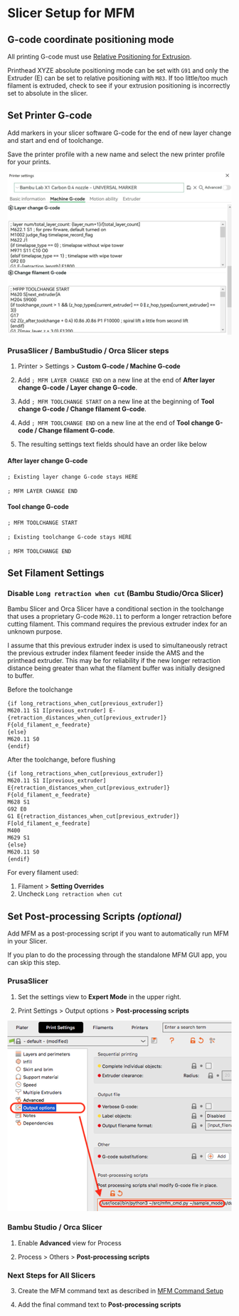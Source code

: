 # Slicer Setup for MFM

## G-code coordinate positioning mode

All printing G-code must use [Relative Positioning for Extrusion](https://www.ideamaker.io/dictionaryDetail.html?name=Relative%20Extrusion&category_name=Printer%20Settings).

Printhead XYZE absolute positioning mode can be set with `G91` and only the Extruder (E) can be set to relative positioning with `M83`. If too little/too much filament is extruded, check to see if your extrusion positioning is incorrectly set to absolute in the slicer.

## Set Printer G-code

Add markers in your slicer software G-code for the end of new layer change and start and end of toolchange.

Save the printer profile with a new name and select the new printer profile for your prints.

![mfm slicer setup](assets/bambustudio-printer-settings.jpg)

### PrusaSlicer / BambuStudio / Orca Slicer steps

1. Printer > Settings > **Custom G-code / Machine G-code**

2. Add `; MFM LAYER CHANGE END` on a new line at the end of **After layer change G-code / Layer change G-code**.

3. Add `; MFM TOOLCHANGE START`  on a new line at the beginning of **Tool change G-code / Change filament G-code**.

4. Add `; MFM TOOLCHANGE END`  on a new line at the end of **Tool change G-code / Change filament G-code**.

5. The resulting settings text fields should have an order like below

#### After layer change G-code

```gcode
; Existing layer change G-code stays HERE

; MFM LAYER CHANGE END
```

#### Tool change G-code

```gcode
; MFM TOOLCHANGE START

; Existing toolchange G-code stays HERE

; MFM TOOLCHANGE END
```

## Set Filament Settings

### Disable `Long retraction when cut` (Bambu Studio/Orca Slicer)

Bambu Slicer and Orca Slicer have a conditional section in the toolchange that uses a proprietary G-code `M620.11` to perform a longer retraction before cutting filament. This command requires the previous extruder index for an unknown purpose. 

I assume that this previous extruder index is used to simultaneously retract the previous extruder index filament feeder inside the AMS and the printhead extruder. This may be for reliability if the new longer retraction distance being greater than what the filament buffer was initially designed to buffer. 

Before the toolchange

```gcode
{if long_retractions_when_cut[previous_extruder]}
M620.11 S1 I[previous_extruder] E-{retraction_distances_when_cut[previous_extruder]} F{old_filament_e_feedrate}
{else}
M620.11 S0
{endif}
```

After the toolchange, before flushing

```gcode
{if long_retractions_when_cut[previous_extruder]}
M620.11 S1 I[previous_extruder] E{retraction_distances_when_cut[previous_extruder]} F{old_filament_e_feedrate}
M628 S1
G92 E0
G1 E{retraction_distances_when_cut[previous_extruder]} F[old_filament_e_feedrate]
M400
M629 S1
{else}
M620.11 S0
{endif}
```

For every filament used:

1. Filament > **Setting Overrides**
2. Uncheck `Long retraction when cut`

## Set Post-processing Scripts *(optional)*

Add MFM as a post-processing script if you want to automatically run MFM in your Slicer. 

If you plan to do the processing through the standalone MFM GUI app, you can skip this step.

### PrusaSlicer

1. Set the settings view to **Expert Mode** in the upper right.

1. Print Settings > Output options > **Post-processing scripts**

![PrusaSlicer postprocessing script printer setting option](assets/prusaslicer-post-processing-script-option.png)

### Bambu Studio / Orca Slicer

1. Enable **Advanced** view for Process

1. Process > Others > **Post-processing scripts**

### Next Steps for All Slicers

3. Create the MFM command text as described in [MFM Command Setup](terminal-setup.md)

4. Add the final command text to **Post-processing scripts** 
